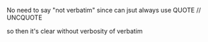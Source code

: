 No need to say "not verbatim" since can jsut always use QUOTE // UNCQUOTE

so then it's clear without verbosity of verbatim
